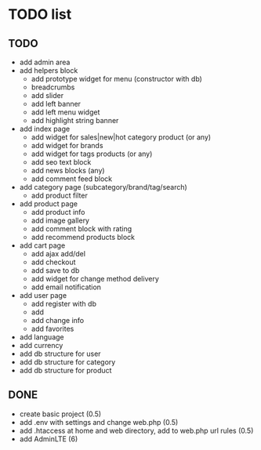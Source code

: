 # TODO list

## TODO
- add admin area
- add helpers block
    - add prototype widget for menu (constructor with db)
    - breadcrumbs
    - add slider
    - add left banner
    - add left menu widget
    - add highlight string banner
- add index page
    - add widget for sales|new|hot category product (or any)
    - add widget for brands
    - add widget for tags products (or any)
    - add seo text block
    - add news blocks (any)
    - add comment feed block
- add category page (subcategory/brand/tag/search)
    - add product filter
- add product page
    - add product info
    - add image gallery
    - add comment block with rating
    - add recommend products block
- add cart page
    - add ajax add/del
    - add checkout
    - add save to db
    - add widget for change method delivery
    - add email notification
- add user page
    - add register with db
    - add
    - add change info
    - add favorites
- add language
- add currency
- add db structure for user
- add db structure for category
- add db structure for product
    
## DONE
- create basic project (0.5)
- add .env with settings and change web.php (0.5)
- add .htaccess at home and web directory, add to web.php url rules (0.5)
- add AdminLTE (6)

